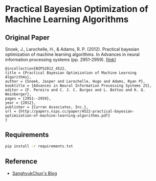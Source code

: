 # Practical Bayesian Optimization of Machine Learning Algorithms

## Original Paper
Snoek, J., Larochelle, H., & Adams, R. P. (2012). Practical bayesian optimization of machine learning algorithms. In Advances in neural information processing systems (pp. 2951-2959). [[link](https://papers.nips.cc/paper/4522-practical-bayesian-optimization-of-machine-learning-algorithms)]
```
@incollection{NIPS2012_4522,
title = {Practical Bayesian Optimization of Machine Learning Algorithms},
author = {Snoek, Jasper and Larochelle, Hugo and Adams, Ryan P},
booktitle = {Advances in Neural Information Processing Systems 25},
editor = {F. Pereira and C. J. C. Burges and L. Bottou and K. Q. Weinberger},
pages = {2951--2959},
year = {2012},
publisher = {Curran Associates, Inc.},
url = {http://papers.nips.cc/paper/4522-practical-bayesian-optimization-of-machine-learning-algorithms.pdf}
}
```

## Requirements
``` bash
pip install -r requirements.txt
```
## Reference
- [SanghyukChun's Blog](http://sanghyukchun.github.io/99/)
